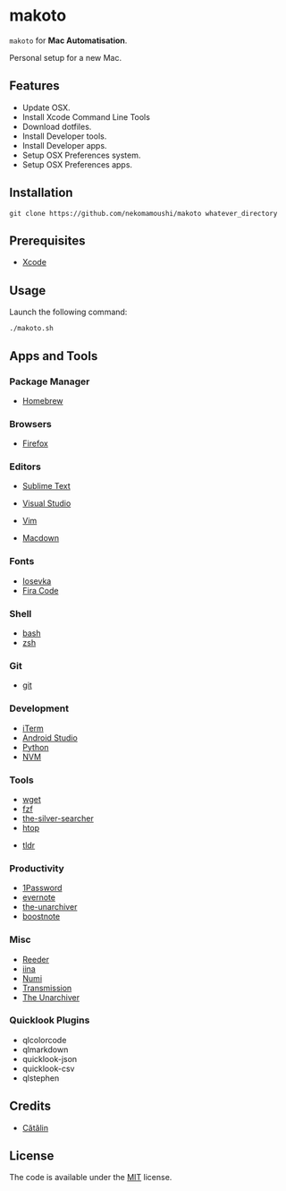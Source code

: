# makoto

`makoto` for **Mac Automatisation**.

Personal setup for a new Mac.

## Features

* Update OSX.
* Install Xcode Command Line Tools
* Download dotfiles.
* Install Developer tools.
* Install Developer apps.
* Setup OSX Preferences system.
* Setup OSX Preferences apps.

## Installation

```
git clone https://github.com/nekomamoushi/makoto whatever_directory

```

## Prerequisites

* [Xcode](https://developer.apple.com/xcode/)

## Usage
Launch the following command:

```
./makoto.sh
```


## Apps and Tools

### Package Manager

* [Homebrew](https://brew.sh)

### Browsers

- [Firefox](https://www.mozilla.org/en-US/firefox/)

### Editors

* [Sublime Text](https://www.sublimetext.com/)
- [Visual Studio](https://github.com/Microsoft/vscode)
* [Vim](https://github.com/vim/vim)
- [Macdown](https://macdown.uranusjr.com)


### Fonts

* [Iosevka](https://github.com/be5invis/Iosevka)
* [Fira Code](https://github.com/tonsky/FiraCode)

### Shell

* [bash](https://www.gnu.org/software/bash/)
* [zsh](http://zsh.sourceforge.net/)

### Git

- [git](https://github.com/git/git)

### Development

- [iTerm](https://www.iterm2.com)
- [Android Studio](https://developer.android.com/studio)
- [Python](https://github.com/python/cpython)
- [NVM](https://github.com/nvm-sh/nvm)

### Tools

- [wget](https://www.gnu.org/software/wget)
- [fzf](https://github.com/junegunn/fzf)
- [the-silver-searcher](https://github.com/ggreer/the_silver_searcher)
- [htop](https://hisham.hm/htop)
* [tldr](https://github.com/tldr-pages/tldr)

### Productivity

- [1Password](https://1password.com)
- [evernote](https://evernote.com)
- [the-unarchiver](https://theunarchiver.com)
- [boostnote](https://boostnote.io)

### Misc

- [Reeder](http://reederapp.com/mac/)
- [iina](https://github.com/lhc70000/iina)
- [Numi](https://numi.io)
- [Transmission](https://www.transmissionbt.com/)
- [The Unarchiver](https://theunarchiver.com)


### Quicklook Plugins

* qlcolorcode
* qlmarkdown
* quicklook-json
* quicklook-csv
* qlstephen

## Credits

* [Cătălin](https://github.com/alrra/dotfiles)

## License

The code is available under the [MIT](LICENSE) license.
